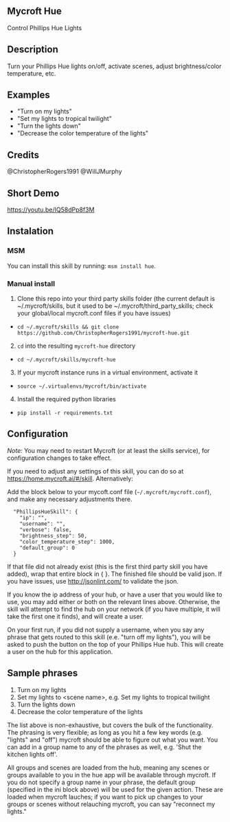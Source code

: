 ## Mycroft Hue
Control Phillips Hue Lights

## Description 
Turn your Phillips Hue lights on/off, activate scenes, adjust brightness/color temperature, etc.

## Examples 
* "Turn on my lights"
* "Set my lights to tropical twilight"
* "Turn the lights down"
* "Decrease the color temperature of the lights"

## Credits 
@ChristopherRogers1991
@WillJMurphy

## Short Demo
https://youtu.be/IQ58dPp8f3M

## Instalation

### MSM

You can install this skill by running: `msm install hue`.

### Manual install

1. Clone this repo into your third party skills folder (the current default is ~/.mycroft/skills, but it used to be ~/.mycroft/third_party_skills; check your global/local mycroft.conf files if you have issues)
  * `cd ~/.mycroft/skills && git clone https://github.com/ChristopherRogers1991/mycroft-hue.git`
2. `cd` into the resulting `mycroft-hue` directory
  * `cd ~/.mycroft/skills/mycroft-hue`
3. If your mycroft instance runs in a virtual environment, activate it
  * `source ~/.virtualenvs/mycroft/bin/activate`
4. Install the required python libraries
  * `pip install -r requirements.txt`

## Configuration

*Note:* You may need to restart Mycroft (or at least the skills service), for configuration changes to take effect.

If you need to adjust any settings of this skill, you can do so at https://home.mycroft.ai/#/skill. Alternatively:

Add the block below to your mycoft.conf file (`~/.mycroft/mycroft.conf`), and make any necessary adjustments there.
```
  "PhillipsHueSkill": {
    "ip": "",
    "username": "",
    "verbose": false,
    "brightness_step": 50,
    "color_temperature_step": 1000,
    "default_group": 0
  }
```

If that file did not already exist (this is the first third party skill you have added), wrap that entire block in { }. The finished file should be valid json. If you have issues, use http://jsonlint.com/ to validate the json.

If you know the ip address of your hub, or have a user that you would like to use, you may add either or both
on the relevant lines above. Otherwise, the skill will attempt to find the hub on your network (if you have
multiple, it will take the first one it finds), and will create a user.

On your first run, if you did not supply a username, when you say any phrase that gets routed to this
skill (e.e. "turn off my lights"), you will be asked to push the button on the top of your Phillips Hue hub.
This will create a user on the hub for this application.

## Sample phrases
1. Turn on my lights
2. Set my lights to \<scene name\>, e.g. Set my lights to tropical twilight
3. Turn the lights down
4. Decrease the color temperature of the lights

The list above is non-exhaustive, but covers the bulk of the functionality. The phrasing is very flexible; as
long as you hit a few key words (e.g. "lights" and "off") mycroft should be able to figure out what you want.
You can add in a group name to any of the phrases as well, e.g. 'Shut the kitchen lights off'.

All groups and scenes are loaded from the hub, meaning any scenes or groups available to you in the hue app will
be available through mycroft. If you do not specify a group name in your phrase, the default group (specified
in the ini block above) will be used for the given action. These are loaded when mycroft lauches; if you want
to pick up changes to your groups or scenes without relauching mycroft, you can say "reconnect my lights."
